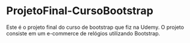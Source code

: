 # ProjetoFinal-CursoBootstrap
Este é o projeto final do curso de bootstrap que fiz na Udemy. O projeto consiste em um e-commerce de relógios utilizando Bootstrap.
